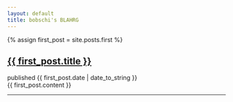 ```yaml
---
layout: default
title: bobschi's BLAHRG
---
```

{% assign first_post = site.posts.first %}
<div id="post">
  <h2><a href="{{ first_post.url }}">{{ first_post.title }}</a></h2>
  <div id="date">published {{ first_post.date | date_to_string }}</div>
  {{ first_post.content }}
</div>

<hr />
